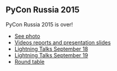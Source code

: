 PyCon Russia 2015
-----------------

PyCon Russia 2015 is over!

* [See photo](https://www.facebook.com/media/set/?set=a.972742872771842.1073741834.475364682509666&type=3)
* [Videos reports and presentation slides](http://pycon.ru/2015/program/schedule/)
* [Lightning Talks September 18](http://www.youtube.com/watch?v=qOwQ-aZRljg&index=10&list=PLRdS-n5seLRqGHVrXZHxXfdw--aAsMdiL)
* [Lightning Talks September 19](http://www.youtube.com/watch?v=hGzLH1z-Muk&list=PLRdS-n5seLRqGHVrXZHxXfdw--aAsMdiL&index=23)
* [Round table](http://www.youtube.com/watch?v=HjHuf2gRl-Y&index=1&list=PLRdS-n5seLRqGHVrXZHxXfdw--aAsMdiL)




